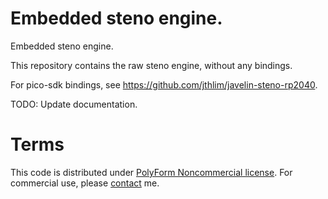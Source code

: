 # Embedded steno engine.

Embedded steno engine.

This repository contains the raw steno engine, without any bindings.

For pico-sdk bindings, see https://github.com/jthlim/javelin-steno-rp2040.

TODO: Update documentation.

# Terms

This code is distributed under [PolyForm Noncommercial license](LICENSE.txt).
For commercial use, please [contact](mailto:jeff@lim.au) me.
